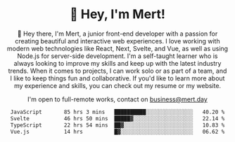 <div align="center">
  <h1 align="center">👋 Hey, I'm Mert! </h1>
<p>
 🎉 Hey there, I'm Mert, a junior front-end developer with a passion for creating beautiful and interactive web experiences. I love working with modern web technologies like React, Next, Svelte, and Vue, as well as using Node.js for server-side development. I'm a self-taught learner who is always looking to improve my skills and keep up with the latest industry trends. When it comes to projects, I can work solo or as part of a team, and I like to keep things fun and collaborative. If you'd like to learn more about my experience and skills, you can check out my resume or my website.
</p>

  I'm open to full-remote works, contact on [business@mert.day](mailto:business@mert.day) 
  
<!--START_SECTION:waka-->

```txt
JavaScript       85 hrs 3 mins   ██████████░░░░░░░░░░░░░░░   40.20 %
Svelte           46 hrs 50 mins  █████▓░░░░░░░░░░░░░░░░░░░   22.14 %
TypeScript       22 hrs 54 mins  ██▓░░░░░░░░░░░░░░░░░░░░░░   10.83 %
Vue.js           14 hrs          █▓░░░░░░░░░░░░░░░░░░░░░░░   06.62 %
```

<!--END_SECTION:waka-->

<!--
I inspired from https://github.com/noirrs
You can check his page too!

Mert Doğu - Front-end Developer - mert.day
--> 
